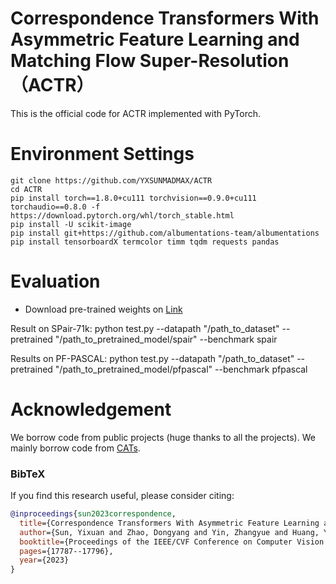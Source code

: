 # Correspondence Transformers With Asymmetric Feature Learning and Matching Flow Super-Resolution（ACTR）

This is the official code for ACTR implemented with PyTorch.

# Environment Settings
```
git clone https://github.com/YXSUNMADMAX/ACTR
cd ACTR
pip install torch==1.8.0+cu111 torchvision==0.9.0+cu111 torchaudio==0.8.0 -f https://download.pytorch.org/whl/torch_stable.html
pip install -U scikit-image
pip install git+https://github.com/albumentations-team/albumentations
pip install tensorboardX termcolor timm tqdm requests pandas
```

# Evaluation
- Download pre-trained weights on [Link](https://drive.google.com/drive/folders/1ooKn4hJ65N352wYuWOnMXnjaVT1e0pVn?usp=sharing)

Result on SPair-71k:
      python test.py --datapath "/path_to_dataset" --pretrained "/path_to_pretrained_model/spair" --benchmark spair

Results on PF-PASCAL:
      python test.py --datapath "/path_to_dataset" --pretrained "/path_to_pretrained_model/pfpascal" --benchmark pfpascal

# Acknowledgement <a name="Acknowledgement"></a>
We borrow code from public projects (huge thanks to all the projects). We mainly borrow code from  [CATs](https://github.com/SunghwanHong/Cost-Aggregation-transformers). 

### BibTeX
If you find this research useful, please consider citing:
````BibTeX
@inproceedings{sun2023correspondence,
  title={Correspondence Transformers With Asymmetric Feature Learning and Matching Flow Super-Resolution},
  author={Sun, Yixuan and Zhao, Dongyang and Yin, Zhangyue and Huang, Yiwen and Gui, Tao and Zhang, Wenqiang and Ge, Weifeng},
  booktitle={Proceedings of the IEEE/CVF Conference on Computer Vision and Pattern Recognition},
  pages={17787--17796},
  year={2023}
}
````
